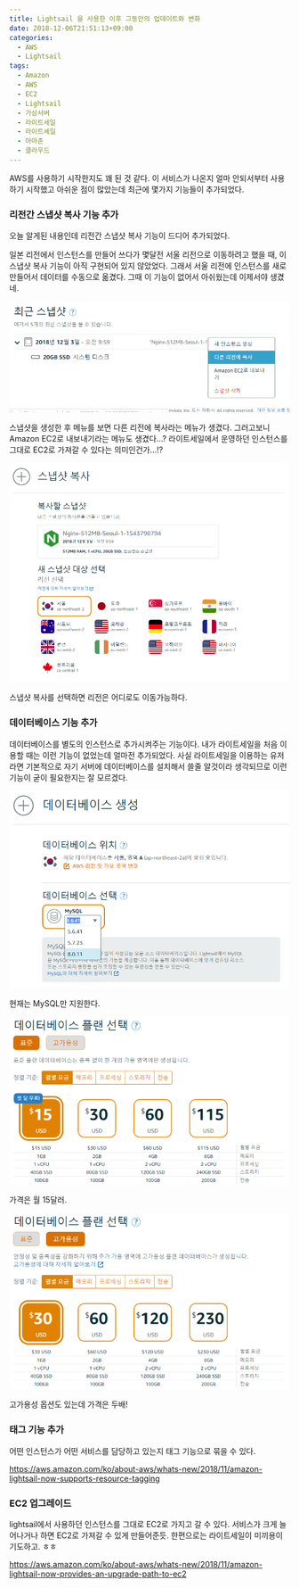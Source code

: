 ```yaml
---
title: Lightsail 을 사용한 이후 그동안의 업데이트와 변화
date: 2018-12-06T21:51:13+09:00
categories:
  - AWS
  - Lightsail
tags:
  - Amazon
  - AWS
  - EC2
  - Lightsail
  - 가상서버
  - 라이트세일
  - 라이트셰일
  - 아마존
  - 클라우드
---
```

AWS를 사용하기 시작한지도 꽤 된 것 같다. 이 서비스가 나온지 얼마 안되서부터 사용하기 시작했고 아쉬운 점이 많았는데 최근에 몇가지 기능들이 추가되었다.

### 리전간 스냅샷 복사 기능 추가

오늘 알게된 내용인데 리전간 스냅샷 복사 기능이 드디어 추가되었다.

일본 리전에서 인스턴스를 만들어 쓰다가 몇달전 서울 리전으로 이동하려고 했을 때, 이 스냅샷 복사 기능이 아직 구현되어 있지 않았었다. 그래서 서울 리전에 인스턴스를 새로 만들어서 데이터를 수동으로 옮겼다. 그때 이 기능이 없어서 아쉬웠는데 이제서야 생겼네.

![](/assets/images/lightsail-snapshot.png)

스냅샷을 생성한 후 메뉴를 보면 다른 리전에 복사라는 메뉴가 생겼다. 그러고보니 Amazon EC2로 내보내기라는 메뉴도 생겼다...? 라이트세일에서 운영하던 인스턴스를 그대로 EC2로 가져갈 수 있다는 의미인건가...!?

![](/assets/images/lightsail-snapshot-regeon.png)

스냅샷 복사를 선택하면 리전은 어디로도 이동가능하다.

### 데이터베이스 기능 추가

데이터베이스를 별도의 인스턴스로 추가시켜주는 기능이다. 내가 라이트세일을 처음 이용할 때는 이런 기능이 없었는데 얼마전 추가되었다. 사실 라이트세일을 이용하는 유저라면 기본적으로 자기 서버에 데이터베이스를 설치해서 쓸줄 알것이라 생각되므로 이런 기능이 굳이 필요한지는 잘 모르겠다.

![](/assets/images/lightsail-database-mysql.png)

현재는 MySQL만 지원한다.

![](/assets/images/lightsail-database-plan.png)

가격은 월 15달러.

![](/assets/images/lightsail-database-plan-ha.png)

고가용성 옵션도 있는데 가격은 두배!

### 태그 기능 추가

어떤 인스턴스가 어떤 서비스를 담당하고 있는지 태그 기능으로 묶을 수 있다.

<https://aws.amazon.com/ko/about-aws/whats-new/2018/11/amazon-lightsail-now-supports-resource-tagging>

### EC2 업그레이드

lightsail에서 사용하던 인스턴스를 그대로 EC2로 가지고 갈 수 있다. 서비스가 크게 늘어나거나 하면 EC2로 가져갈 수 있게 만들어준듯. 한편으로는 라이트세일이 미끼용이기도하고. ㅎㅎ

<https://aws.amazon.com/ko/about-aws/whats-new/2018/11/amazon-lightsail-now-provides-an-upgrade-path-to-ec2>
